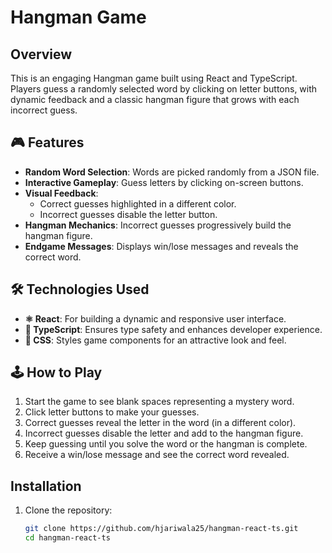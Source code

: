 # Hangman Game

## Overview

This is an engaging Hangman game built using React and TypeScript. Players guess a randomly selected word by clicking on letter buttons, with dynamic feedback and a classic hangman figure that grows with each incorrect guess.

## 🎮 Features

- **Random Word Selection**: Words are picked randomly from a JSON file.
- **Interactive Gameplay**: Guess letters by clicking on-screen buttons.
- **Visual Feedback**: 
  - Correct guesses highlighted in a different color.
  - Incorrect guesses disable the letter button.
- **Hangman Mechanics**: Incorrect guesses progressively build the hangman figure.
- **Endgame Messages**: Displays win/lose messages and reveals the correct word.

## 🛠️ Technologies Used

- **⚛️ React**: For building a dynamic and responsive user interface.
- **📘 TypeScript**: Ensures type safety and enhances developer experience.
- **🎨 CSS**: Styles game components for an attractive look and feel.

## 🕹️ How to Play

1. Start the game to see blank spaces representing a mystery word.
2. Click letter buttons to make your guesses.
3. Correct guesses reveal the letter in the word (in a different color).
4. Incorrect guesses disable the letter and add to the hangman figure.
5. Keep guessing until you solve the word or the hangman is complete.
6. Receive a win/lose message and see the correct word revealed.

##  Installation

1. Clone the repository:
   ```bash
   git clone https://github.com/hjariwala25/hangman-react-ts.git
   cd hangman-react-ts
